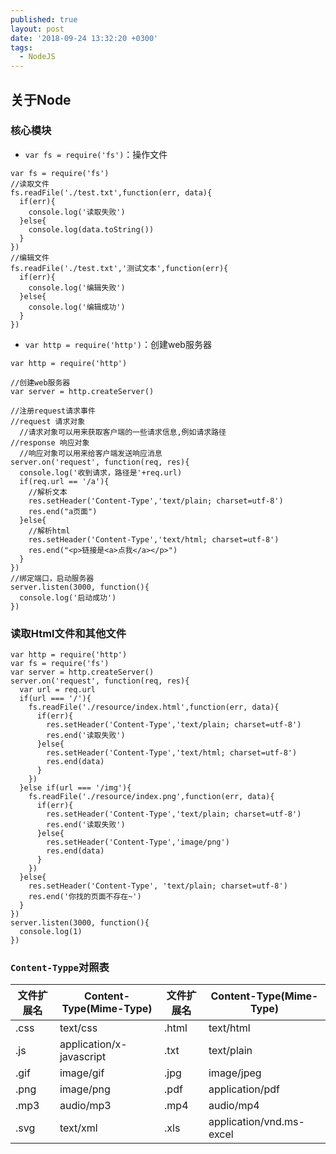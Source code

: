 ```yaml
---
published: true
layout: post
date: '2018-09-24 13:32:20 +0300'
tags:
  - NodeJS
---
```

## 关于Node

### 核心模块
- `var fs = require('fs')`：操作文件

```
var fs = require('fs')
//读取文件
fs.readFile('./test.txt',function(err, data){
  if(err){
    console.log('读取失败')
  }else{
    console.log(data.toString())
  }
})
//编辑文件
fs.readFile('./test.txt','测试文本',function(err){
  if(err){
    console.log('编辑失败')
  }else{
    console.log('编辑成功')
  }
})

```
- `var http = require('http')`：创建web服务器

```
var http = require('http')

//创建web服务器
var server = http.createServer()

//注册request请求事件
//request 请求对象
  //请求对象可以用来获取客户端的一些请求信息,例如请求路径
//response 响应对象
  //响应对象可以用来给客户端发送响应消息
server.on('request', function(req, res){
  console.log('收到请求，路径是'+req.url)
  if(req.url == '/a'){
    //解析文本
    res.setHeader('Content-Type','text/plain; charset=utf-8')
    res.end("a页面")
  }else{
    //解析html
    res.setHeader('Content-Type','text/html; charset=utf-8')
    res.end("<p>链接是<a>点我</a></p>")
  }
})
//绑定端口，启动服务器
server.listen(3000, function(){
  console.log('启动成功')
})
```

### 读取Html文件和其他文件

```
var http = require('http')
var fs = require('fs')
var server = http.createServer()
server.on('request', function(req, res){
  var url = req.url
  if(url === '/'){
    fs.readFile('./resource/index.html',function(err, data){
      if(err){
        res.setHeader('Content-Type','text/plain; charset=utf-8')
        res.end('读取失败')
      }else{
        res.setHeader('Content-Type','text/html; charset=utf-8')
        res.end(data)						
      }
    })
  }else if(url === '/img'){
    fs.readFile('./resource/index.png',function(err, data){
      if(err){
        res.setHeader('Content-Type','text/plain; charset=utf-8')
        res.end('读取失败')
      }else{
        res.setHeader('Content-Type','image/png')
        res.end(data)						
      }
    })
  }else{
    res.setHeader('Content-Type', 'text/plain; charset=utf-8')
    res.end('你找的页面不存在~')						
  }
})
server.listen(3000, function(){
  console.log(1)
})
```

### `Content-Typpe`对照表

|文件扩展名|	Content-Type(Mime-Type)|文件扩展名|Content-Type(Mime-Type)|
|--|--|--|--|
|.css|text/css|.html|text/html|
|.js|application/x-javascript|.txt|text/plain|
|.gif|image/gif|.jpg|image/jpeg|
|.png|image/png|.pdf|application/pdf|
|.mp3|audio/mp3|.mp4|audio/mp4|
|.svg|text/xml|	.xls|application/vnd.ms-excel|

